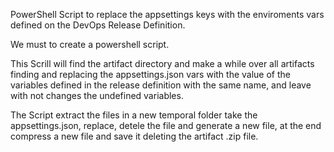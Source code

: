 PowerShell Script to replace the appsettings keys with the enviroments vars defined on the DevOps Release Definition.

We must to create a powershell script.

This Scrill will find the artifact directory and make a while over all artifacts finding and replacing the appsettings.json vars with the value of the variables defined in the release definition with the same name, and leave with not changes the undefined variables.

The Script extract the files in a new temporal folder take the appsettings.json, replace, detele the file and generate a new file, at the end compress a new file and save it deleting the artifact .zip file.

